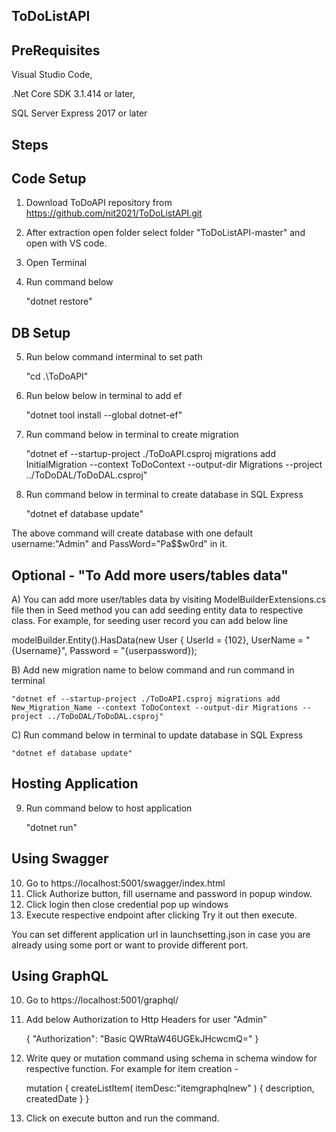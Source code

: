 ToDoListAPI
-----------


PreRequisites
-------------

Visual Studio Code,

.Net Core SDK 3.1.414 or later,

SQL Server Express 2017 or later

Steps
-----

Code Setup
----------

1. Download ToDoAPI repository from
https://github.com/nit2021/ToDoListAPI.git
2. After extraction open folder select folder "ToDoListAPI-master"  and open with VS code.
3. Open Terminal
4. Run command below
	
	"dotnet restore"

DB Setup
--------
5. Run below command interminal to set path

	"cd .\ToDoAPI"
	
6. Run below below in terminal to add ef
	
	"dotnet tool install --global dotnet-ef"

7. Run command below in terminal to create migration
	
	"dotnet ef --startup-project ./ToDoAPI.csproj migrations add InitialMigration --context ToDoContext --output-dir Migrations --project ../ToDoDAL/ToDoDAL.csproj"
	
8. Run command below in terminal to create database in SQL Express
	
	"dotnet ef database update"

The above command will create database with one default username:"Admin" and PassWord="Pa$$w0rd" in it.


Optional - "To Add more users/tables data"
------------------------------------------

A) You can add more user/tables data by visiting ModelBuilderExtensions.cs file then in Seed method you can add seeding entity data to respective class. For example, for seeding user record you can add below line

modelBuilder.Entity<User>().HasData(new User { UserId = {102}, UserName = "{Username}", Password = "{userpassword});
 

B) Add new migration name to below command and run command in terminal
	
	"dotnet ef --startup-project ./ToDoAPI.csproj migrations add New_Migration_Name --context ToDoContext --output-dir Migrations --project ../ToDoDAL/ToDoDAL.csproj"
	

C) Run command below in terminal to update database in SQL Express
	
	"dotnet ef database update"


Hosting Application  
-------------------
	
9. Run command below to host application
	
	"dotnet run"
	
Using Swagger
-------------
	
10. Go to https://localhost:5001/swagger/index.html 
11. Click Authorize button, fill username and password in popup window. 
12. Click login then close credential pop up windows
13. Execute respective endpoint after clicking Try it out then execute.

You can set different application url in launchsetting.json in case you are already using some port or want to provide different port.
	
Using GraphQL
-------------
10. Go to https://localhost:5001/graphql/
11. Add below Authorization to Http Headers for user "Admin"

	{
    		"Authorization": "Basic QWRtaW46UGEkJHcwcmQ="
	}
	
12. Write quey or mutation command using schema in schema window for respective function. For example for item creation -
	
	mutation
	{
	  createListItem(
	    itemDesc:"itemgraphqlnew"
	    )
	    {
		    description,
		    createdDate
	    }
	}
13. Click on execute button and run the command. 
